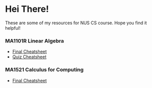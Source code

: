 # Hei There! 
These are some of my resources for NUS CS course. Hope you find it helpful!

### MA1101R Linear Algebra
* [Final Cheatsheet](https://github.com/ChrisKheng/Academics/blob/master/MA1101R%20Final%20Cheatsheet.docx)
* [Quiz Cheatsheet](https://github.com/ChrisKheng/Academics/blob/master/MA1101R%20Final%20Cheatsheet.docx)

### MA1521 Calculus for Computing
* [Final Cheatsheet](https://github.com/ChrisKheng/Academics/blob/master/MA1521%20Finalised%20Cheatsheet.pdf)




